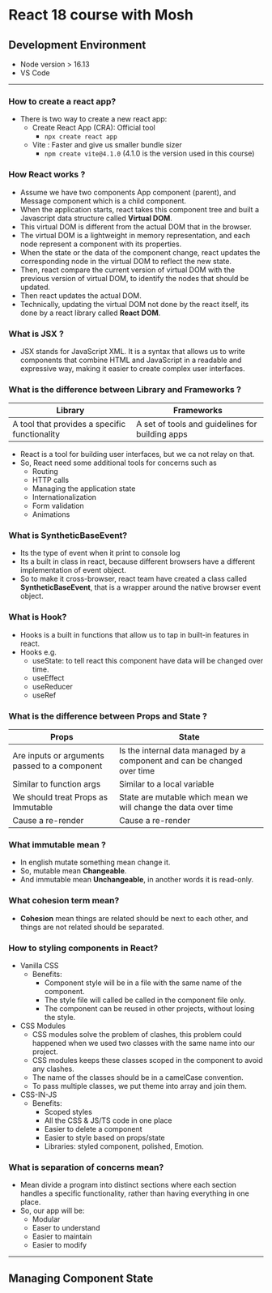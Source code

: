 ﻿# React 18 course with Mosh

## Development Environment
- Node version > 16.13
- VS Code 

---

### How to create a react app?
- There is two way to create a new react app:
  - Create React App (CRA): Official tool 
    - ```npx create react app```
  - Vite : Faster and give us smaller bundle sizer
    - `npm create vite@4.1.0` (4.1.0 is the version used in this course)

### How React works ?
- Assume we have two components App component (parent), and Message component which is a child component.
- When the application starts, react takes this component tree and built a Javascript data structure called **Virtual DOM**.
- This virtual DOM is different from the actual DOM that in the browser.
- The virtual DOM is a lightweight in memory representation, and each node represent a component with its properties.
- When the state or the data of the component change, react updates the corresponding node in the virtual DOM to reflect the new state.
- Then, react compare the current version of virtual DOM with the previous version of virtual DOM, to identify the nodes that should be updated.
- Then react updates the actual DOM.
- Technically, updating the virtual DOM not done by the react itself, its done by a react library called **React DOM**.

### What is JSX ?
- JSX stands for JavaScript XML. It is a syntax that allows us to write components that combine HTML and JavaScript in a readable and expressive way, making it easier to create complex user interfaces.

### What is the difference between Library and Frameworks ?
| Library      | Frameworks |
| ----------- | ----------- |
| A tool that provides a specific functionality       | A set of tools and guidelines for building apps       |

- React is a tool for building user interfaces, but we ca not relay on that.
- So, React need some additional tools for concerns such as
  - Routing
  - HTTP calls
  - Managing the application state 
  - Internationalization
  - Form validation
  - Animations 

### What is SyntheticBaseEvent?
- Its the type of event when it print to console log
- Its a built in class in react, because different browsers have a different implementation of event object.
- So to make it cross-browser, react team have created a class called **SyntheticBaseEvent**, that is a wrapper around the native browser event object.

### What is Hook?
- Hooks is a built in functions that allow us to tap in built-in features in react.
- Hooks e.g.
  - useState: to tell react this component have data will be changed over time.
  - useEffect
  - useReducer
  - useRef

### What is the difference between **Props** and **State** ?
| Props      | State |
| ----------- | ----------- |
| Are inputs or arguments passed to a component | Is the internal data managed by a component and can be changed over time |
| Similar to function args | Similar to a local variable |
| We should treat Props as Immutable | State are mutable which mean we will change the data over time| 
| Cause a re-render | Cause a re-render |

### What immutable mean ?
 - In english mutate something mean change it.
 - So, mutable mean **Changeable**.
 - And immutable mean **Unchangeable**, in another words it is read-only.

### What cohesion term mean?
- **Cohesion** mean things are related should be next to each other, and things are not related should be separated.


### How to styling components in React?
- Vanilla CSS
  - Benefits:
    - Component style will be in a file with the same name of the component.
    - The style file will called be called in the component file only.
    - The component can be reused in other projects, without losing the style.
- CSS Modules
  - CSS modules solve the problem of clashes, this problem could happened when we used two classes with the same name into our project.
  - CSS modules keeps these classes scoped in the component to avoid any clashes.
  - The name of the classes should be in a camelCase convention.
  - To pass multiple classes, we put theme into array and join them.
- CSS-IN-JS
  - Benefits:
    - Scoped styles
    - All the CSS & JS/TS code in one place 
    - Easier to delete a component
    - Easier to style based on props/state
    - Libraries: styled component, polished, Emotion.

### What is separation of concerns mean?
- Mean divide a program into distinct sections where each section handles a specific functionality, rather than having everything in one place.
- So, our app will be:
  - Modular 
  - Easer to understand
  - Easier to maintain
  - Easier to modify 

---

## Managing Component State
